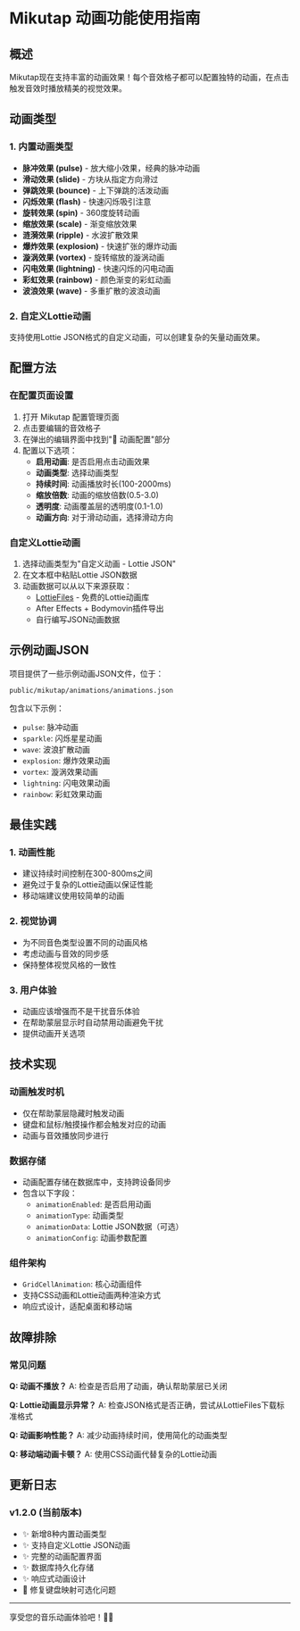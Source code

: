 # Mikutap 动画功能使用指南

## 概述

Mikutap现在支持丰富的动画效果！每个音效格子都可以配置独特的动画，在点击触发音效时播放精美的视觉效果。

## 动画类型

### 1. 内置动画类型

- **脉冲效果 (pulse)** - 放大缩小效果，经典的脉冲动画
- **滑动效果 (slide)** - 方块从指定方向滑过
- **弹跳效果 (bounce)** - 上下弹跳的活泼动画
- **闪烁效果 (flash)** - 快速闪烁吸引注意
- **旋转效果 (spin)** - 360度旋转动画
- **缩放效果 (scale)** - 渐变缩放效果
- **涟漪效果 (ripple)** - 水波扩散效果
- **爆炸效果 (explosion)** - 快速扩张的爆炸动画
- **漩涡效果 (vortex)** - 旋转缩放的漩涡动画
- **闪电效果 (lightning)** - 快速闪烁的闪电动画
- **彩虹效果 (rainbow)** - 颜色渐变的彩虹动画
- **波浪效果 (wave)** - 多重扩散的波浪动画

### 2. 自定义Lottie动画

支持使用Lottie JSON格式的自定义动画，可以创建复杂的矢量动画效果。

## 配置方法

### 在配置页面设置

1. 打开 Mikutap 配置管理页面
2. 点击要编辑的音效格子
3. 在弹出的编辑界面中找到"🎨 动画配置"部分
4. 配置以下选项：
   - **启用动画**: 是否启用点击动画效果
   - **动画类型**: 选择动画类型
   - **持续时间**: 动画播放时长(100-2000ms)
   - **缩放倍数**: 动画的缩放倍数(0.5-3.0)
   - **透明度**: 动画覆盖层的透明度(0.1-1.0)
   - **动画方向**: 对于滑动动画，选择滑动方向

### 自定义Lottie动画

1. 选择动画类型为"自定义动画 - Lottie JSON"
2. 在文本框中粘贴Lottie JSON数据
3. 动画数据可以从以下来源获取：
   - [LottieFiles](https://lottiefiles.com/) - 免费的Lottie动画库
   - After Effects + Bodymovin插件导出
   - 自行编写JSON动画数据

## 示例动画JSON

项目提供了一些示例动画JSON文件，位于：
```
public/mikutap/animations/animations.json
```

包含以下示例：
- `pulse`: 脉冲动画
- `sparkle`: 闪烁星星动画
- `wave`: 波浪扩散动画
- `explosion`: 爆炸效果动画
- `vortex`: 漩涡效果动画
- `lightning`: 闪电效果动画
- `rainbow`: 彩虹效果动画

## 最佳实践

### 1. 动画性能
- 建议持续时间控制在300-800ms之间
- 避免过于复杂的Lottie动画以保证性能
- 移动端建议使用较简单的动画

### 2. 视觉协调
- 为不同音色类型设置不同的动画风格
- 考虑动画与音效的同步感
- 保持整体视觉风格的一致性

### 3. 用户体验
- 动画应该增强而不是干扰音乐体验
- 在帮助蒙层显示时自动禁用动画避免干扰
- 提供动画开关选项

## 技术实现

### 动画触发时机
- 仅在帮助蒙层隐藏时触发动画
- 键盘和鼠标/触摸操作都会触发对应的动画
- 动画与音效播放同步进行

### 数据存储
- 动画配置存储在数据库中，支持跨设备同步
- 包含以下字段：
  - `animationEnabled`: 是否启用动画
  - `animationType`: 动画类型
  - `animationData`: Lottie JSON数据（可选）
  - `animationConfig`: 动画参数配置

### 组件架构
- `GridCellAnimation`: 核心动画组件
- 支持CSS动画和Lottie动画两种渲染方式
- 响应式设计，适配桌面和移动端

## 故障排除

### 常见问题

**Q: 动画不播放？**
A: 检查是否启用了动画，确认帮助蒙层已关闭

**Q: Lottie动画显示异常？**
A: 检查JSON格式是否正确，尝试从LottieFiles下载标准格式

**Q: 动画影响性能？**
A: 减少动画持续时间，使用简化的动画类型

**Q: 移动端动画卡顿？**
A: 使用CSS动画代替复杂的Lottie动画

## 更新日志

### v1.2.0 (当前版本)
- ✨ 新增8种内置动画类型
- ✨ 支持自定义Lottie JSON动画
- ✨ 完整的动画配置界面
- ✨ 数据库持久化存储
- ✨ 响应式动画设计
- 🐛 修复键盘映射可选化问题

---

享受您的音乐动画体验吧！🎵✨ 